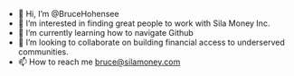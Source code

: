 - 👋 Hi, I’m @BruceHohensee
- 👀 I’m interested in finding great people to work with Sila Money Inc.
- 🌱 I’m currently learning how to navigate Github
- 💞️ I’m looking to collaborate on building financial access to underserved communities.
- 📫 How to reach me bruce@silamoney.com

<!---
BruceHohensee/BruceHohensee is a ✨ special ✨ repository because its `README.md` (this file) appears on your GitHub profile.
You can click the Preview link to take a look at your changes.
--->
